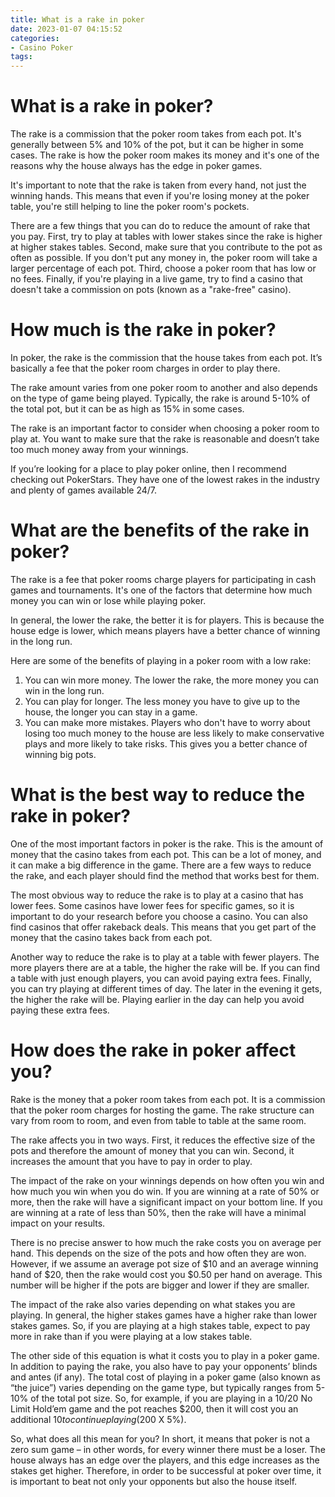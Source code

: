 ```yaml
---
title: What is a rake in poker 
date: 2023-01-07 04:15:52
categories:
- Casino Poker
tags:
---
```



#  What is a rake in poker? 

The rake is a commission that the poker room takes from each pot. It's generally between 5% and 10% of the pot, but it can be higher in some cases. The rake is how the poker room makes its money and it's one of the reasons why the house always has the edge in poker games. 

It's important to note that the rake is taken from every hand, not just the winning hands. This means that even if you're losing money at the poker table, you're still helping to line the poker room's pockets. 

There are a few things that you can do to reduce the amount of rake that you pay. First, try to play at tables with lower stakes since the rake is higher at higher stakes tables. Second, make sure that you contribute to the pot as often as possible. If you don't put any money in, the poker room will take a larger percentage of each pot. Third, choose a poker room that has low or no fees. Finally, if you're playing in a live game, try to find a casino that doesn't take a commission on pots (known as a "rake-free" casino).

#  How much is the rake in poker? 

In poker, the rake is the commission that the house takes from each pot. It’s basically a fee that the poker room charges in order to play there.

The rake amount varies from one poker room to another and also depends on the type of game being played. Typically, the rake is around 5-10% of the total pot, but it can be as high as 15% in some cases.

The rake is an important factor to consider when choosing a poker room to play at. You want to make sure that the rake is reasonable and doesn’t take too much money away from your winnings.

If you’re looking for a place to play poker online, then I recommend checking out PokerStars. They have one of the lowest rakes in the industry and plenty of games available 24/7.

#  What are the benefits of the rake in poker? 

The rake is a fee that poker rooms charge players for participating in cash games and tournaments. It's one of the factors that determine how much money you can win or lose while playing poker. 

In general, the lower the rake, the better it is for players. This is because the house edge is lower, which means players have a better chance of winning in the long run. 

Here are some of the benefits of playing in a poker room with a low rake: 

1) You can win more money. The lower the rake, the more money you can win in the long run. 
2) You can play for longer. The less money you have to give up to the house, the longer you can stay in a game. 
3) You can make more mistakes. Players who don't have to worry about losing too much money to the house are less likely to make conservative plays and more likely to take risks. This gives you a better chance of winning big pots.

#  What is the best way to reduce the rake in poker? 

One of the most important factors in poker is the rake. This is the amount of money that the casino takes from each pot. This can be a lot of money, and it can make a big difference in the game. There are a few ways to reduce the rake, and each player should find the method that works best for them.

The most obvious way to reduce the rake is to play at a casino that has lower fees. Some casinos have lower fees for specific games, so it is important to do your research before you choose a casino. You can also find casinos that offer rakeback deals. This means that you get part of the money that the casino takes back from each pot.

Another way to reduce the rake is to play at a table with fewer players. The more players there are at a table, the higher the rake will be. If you can find a table with just enough players, you can avoid paying extra fees. Finally, you can try playing at different times of day. The later in the evening it gets, the higher the rake will be. Playing earlier in the day can help you avoid paying these extra fees.

#  How does the rake in poker affect you?

Rake is the money that a poker room takes from each pot. It is a commission that the poker room charges for hosting the game. The rake structure can vary from room to room, and even from table to table at the same room.

The rake affects you in two ways. First, it reduces the effective size of the pots and therefore the amount of money that you can win. Second, it increases the amount that you have to pay in order to play.

The impact of the rake on your winnings depends on how often you win and how much you win when you do win. If you are winning at a rate of 50% or more, then the rake will have a significant impact on your bottom line. If you are winning at a rate of less than 50%, then the rake will have a minimal impact on your results.

There is no precise answer to how much the rake costs you on average per hand. This depends on the size of the pots and how often they are won. However, if we assume an average pot size of $10 and an average winning hand of $20, then the rake would cost you $0.50 per hand on average. This number will be higher if the pots are bigger and lower if they are smaller.

The impact of the rake also varies depending on what stakes you are playing. In general, the higher stakes games have a higher rake than lower stakes games. So, if you are playing at a high stakes table, expect to pay more in rake than if you were playing at a low stakes table.

The other side of this equation is what it costs you to play in a poker game. In addition to paying the rake, you also have to pay your opponents’ blinds and antes (if any). The total cost of playing in a poker game (also known as “the juice”) varies depending on the game type, but typically ranges from 5-10% of the total pot size. So, for example, if you are playing in a $10/$20 No Limit Hold’em game and the pot reaches $200, then it will cost you an additional $10 to continue playing ($200 X 5%).

So, what does all this mean for you? In short, it means that poker is not a zero sum game – in other words, for every winner there must be a loser. The house always has an edge over the players, and this edge increases as the stakes get higher. Therefore, in order to be successful at poker over time, it is important to beat not only your opponents but also the house itself.